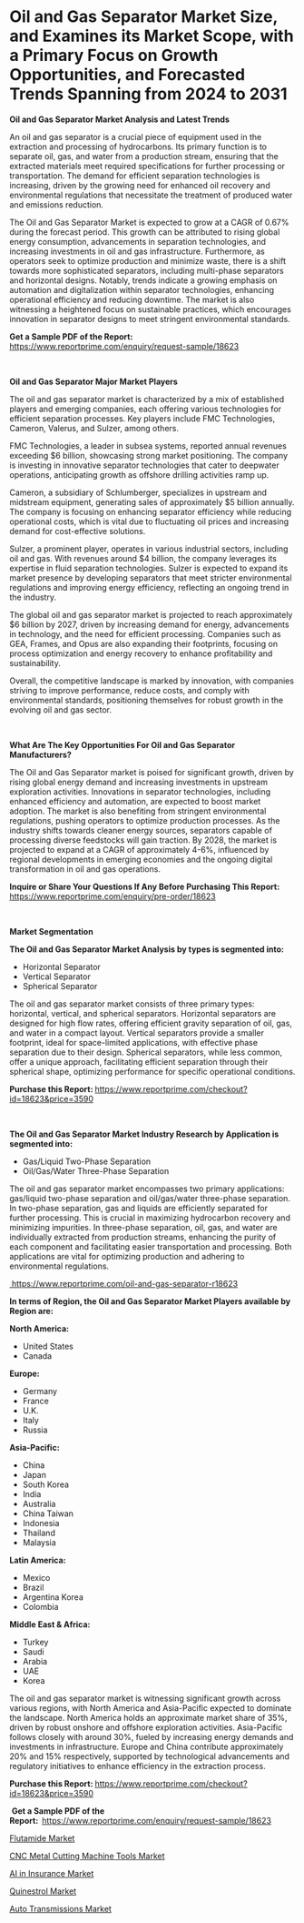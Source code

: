 <p><h1>Oil and Gas Separator Market Size, and Examines its Market Scope, with a Primary Focus on Growth Opportunities, and Forecasted Trends Spanning from 2024 to 2031</h1></p><p><strong>Oil and Gas Separator Market Analysis and Latest Trends</strong></p>
<p><p>An oil and gas separator is a crucial piece of equipment used in the extraction and processing of hydrocarbons. Its primary function is to separate oil, gas, and water from a production stream, ensuring that the extracted materials meet required specifications for further processing or transportation. The demand for efficient separation technologies is increasing, driven by the growing need for enhanced oil recovery and environmental regulations that necessitate the treatment of produced water and emissions reduction.</p><p>The Oil and Gas Separator Market is expected to grow at a CAGR of 0.67% during the forecast period. This growth can be attributed to rising global energy consumption, advancements in separation technologies, and increasing investments in oil and gas infrastructure. Furthermore, as operators seek to optimize production and minimize waste, there is a shift towards more sophisticated separators, including multi-phase separators and horizontal designs. Notably, trends indicate a growing emphasis on automation and digitalization within separator technologies, enhancing operational efficiency and reducing downtime. The market is also witnessing a heightened focus on sustainable practices, which encourages innovation in separator designs to meet stringent environmental standards.</p></p>
<p><strong>Get a Sample PDF of the Report:&nbsp;</strong> <a href="https://www.reportprime.com/enquiry/request-sample/18623?utm_campaign=32&utm_medium=2&utm_source=Github&utm_content=ia&utm_term=21112024&utm_id=oil-and-gas-separator">https://www.reportprime.com/enquiry/request-sample/18623</a></p>
<p>&nbsp;</p>
<p><strong>Oil and Gas Separator Major Market Players</strong></p>
<p><p>The oil and gas separator market is characterized by a mix of established players and emerging companies, each offering various technologies for efficient separation processes. Key players include FMC Technologies, Cameron, Valerus, and Sulzer, among others.</p><p>FMC Technologies, a leader in subsea systems, reported annual revenues exceeding $6 billion, showcasing strong market positioning. The company is investing in innovative separator technologies that cater to deepwater operations, anticipating growth as offshore drilling activities ramp up.</p><p>Cameron, a subsidiary of Schlumberger, specializes in upstream and midstream equipment, generating sales of approximately $5 billion annually. The company is focusing on enhancing separator efficiency while reducing operational costs, which is vital due to fluctuating oil prices and increasing demand for cost-effective solutions.</p><p>Sulzer, a prominent player, operates in various industrial sectors, including oil and gas. With revenues around $4 billion, the company leverages its expertise in fluid separation technologies. Sulzer is expected to expand its market presence by developing separators that meet stricter environmental regulations and improving energy efficiency, reflecting an ongoing trend in the industry.</p><p>The global oil and gas separator market is projected to reach approximately $6 billion by 2027, driven by increasing demand for energy, advancements in technology, and the need for efficient processing. Companies such as GEA, Frames, and Opus are also expanding their footprints, focusing on process optimization and energy recovery to enhance profitability and sustainability. </p><p>Overall, the competitive landscape is marked by innovation, with companies striving to improve performance, reduce costs, and comply with environmental standards, positioning themselves for robust growth in the evolving oil and gas sector.</p></p>
<p>&nbsp;</p>
<p><strong>What Are The Key Opportunities For Oil and Gas Separator Manufacturers?</strong></p>
<p><p>The Oil and Gas Separator market is poised for significant growth, driven by rising global energy demand and increasing investments in upstream exploration activities. Innovations in separator technologies, including enhanced efficiency and automation, are expected to boost market adoption. The market is also benefiting from stringent environmental regulations, pushing operators to optimize production processes. As the industry shifts towards cleaner energy sources, separators capable of processing diverse feedstocks will gain traction. By 2028, the market is projected to expand at a CAGR of approximately 4-6%, influenced by regional developments in emerging economies and the ongoing digital transformation in oil and gas operations.</p></p>
<p><strong>Inquire or Share Your Questions If Any Before Purchasing This Report:</strong> <a href="https://www.reportprime.com/enquiry/pre-order/18623?utm_campaign=32&utm_medium=2&utm_source=Github&utm_content=ia&utm_term=21112024&utm_id=oil-and-gas-separator">https://www.reportprime.com/enquiry/pre-order/18623</a></p>
<p>&nbsp;</p>
<p><strong>Market Segmentation</strong></p>
<p><strong>The Oil and Gas Separator Market Analysis by types is segmented into:</strong></p>
<p><ul><li>Horizontal Separator</li><li>Vertical Separator</li><li>Spherical Separator</li></ul></p>
<p><p>The oil and gas separator market consists of three primary types: horizontal, vertical, and spherical separators. Horizontal separators are designed for high flow rates, offering efficient gravity separation of oil, gas, and water in a compact layout. Vertical separators provide a smaller footprint, ideal for space-limited applications, with effective phase separation due to their design. Spherical separators, while less common, offer a unique approach, facilitating efficient separation through their spherical shape, optimizing performance for specific operational conditions.</p></p>
<p><strong>Purchase this Report:&nbsp;</strong><a href="https://www.reportprime.com/checkout?id=18623&price=3590&utm_campaign=32&utm_medium=2&utm_source=Github&utm_content=ia&utm_term=21112024&utm_id=oil-and-gas-separator">https://www.reportprime.com/checkout?id=18623&price=3590</a></p>
<p>&nbsp;</p>
<p><strong>The Oil and Gas Separator Market Industry Research by Application is segmented into:</strong></p>
<p><ul><li>Gas/Liquid Two-Phase Separation</li><li>Oil/Gas/Water Three-Phase Separation</li></ul></p>
<p><p>The oil and gas separator market encompasses two primary applications: gas/liquid two-phase separation and oil/gas/water three-phase separation. In two-phase separation, gas and liquids are efficiently separated for further processing. This is crucial in maximizing hydrocarbon recovery and minimizing impurities. In three-phase separation, oil, gas, and water are individually extracted from production streams, enhancing the purity of each component and facilitating easier transportation and processing. Both applications are vital for optimizing production and adhering to environmental regulations.</p></p>
<p><a href="https://www.reportprime.com/oil-and-gas-separator-r18623?utm_campaign=32&utm_medium=2&utm_source=Github&utm_content=ia&utm_term=21112024&utm_id=oil-and-gas-separator">&nbsp;https://www.reportprime.com/oil-and-gas-separator-r18623</a></p>
<p><strong>In terms of Region, the Oil and Gas Separator Market Players available by Region are:</strong></p>
<p>
    <p> <strong> North America: </strong>
        <ul>
            <li>United States</li>
            <li>Canada</li>
        </ul>
        </p> 
    <p> <strong> Europe: </strong>
        <ul>
            <li>Germany</li>
            <li>France</li>
            <li>U.K.</li>
            <li>Italy</li>
            <li>Russia</li>
        </ul>
        </p> 
    <p> <strong> Asia-Pacific: </strong>
        <ul>
            <li>China</li>
            <li>Japan</li>
            <li>South Korea</li>
            <li>India</li>
            <li>Australia</li>
            <li>China Taiwan</li>
            <li>Indonesia</li>
            <li>Thailand</li>
            <li>Malaysia</li>
        </ul>
        </p> 
    <p> <strong> Latin America: </strong>
        <ul>
            <li>Mexico</li>
            <li>Brazil</li>
            <li>Argentina Korea</li>
            <li>Colombia</li>
        </ul>
        </p> 
    <p> <strong> Middle East & Africa: </strong>
        <ul>
            <li>Turkey</li>
            <li>Saudi</li>
            <li>Arabia</li>
            <li>UAE</li>
            <li>Korea</li>
        </ul>
    </p>
    </p>
<p><p>The oil and gas separator market is witnessing significant growth across various regions, with North America and Asia-Pacific expected to dominate the landscape. North America holds an approximate market share of 35%, driven by robust onshore and offshore exploration activities. Asia-Pacific follows closely with around 30%, fueled by increasing energy demands and investments in infrastructure. Europe and China contribute approximately 20% and 15% respectively, supported by technological advancements and regulatory initiatives to enhance efficiency in the extraction process.</p></p>
<p><strong>Purchase this Report: </strong><a href="https://www.reportprime.com/checkout?id=18623&price=3590&utm_campaign=32&utm_medium=2&utm_source=Github&utm_content=ia&utm_term=21112024&utm_id=oil-and-gas-separator">https://www.reportprime.com/checkout?id=18623&price=3590</a></p>
<p>&nbsp;<strong>Get a Sample PDF of the Report:&nbsp;&nbsp;</strong><a href="https://www.reportprime.com/enquiry/request-sample/18623?utm_campaign=32&utm_medium=2&utm_source=Github&utm_content=ia&utm_term=21112024&utm_id=oil-and-gas-separator">https://www.reportprime.com/enquiry/request-sample/18623</a></p>
<p><strong></strong></p>
<p><p><a href="https://issuu.com/reportprime-2/docs/flutamide-market-size-2030.pptx_812db66051d0e9?utm_campaign=32&utm_medium=2&utm_source=Github&utm_content=ia&utm_term=21112024&utm_id=oil-and-gas-separator">Flutamide Market</a></p><p><a href="https://github.com/ashepherd82/Market-Research-Report-List-6/blob/main/cnc-metal-cutting-machine-tools-market.md?utm_campaign=32&utm_medium=2&utm_source=Github&utm_content=ia&utm_term=21112024&utm_id=oil-and-gas-separator">CNC Metal Cutting Machine Tools Market</a></p><p><a href="https://www.linkedin.com/pulse/how-ai-insurance-market-expanding-forecasted-42-cagr-influencers-l3bpf?utm_campaign=32&utm_medium=2&utm_source=Github&utm_content=ia&utm_term=21112024&utm_id=oil-and-gas-separator">AI in Insurance Market</a></p><p><a href="https://issuu.com/reportprime-2/docs/quinestrol-market-size-2030.pptx_37535ceeabdcfd?utm_campaign=32&utm_medium=2&utm_source=Github&utm_content=ia&utm_term=21112024&utm_id=oil-and-gas-separator">Quinestrol Market</a></p><p><a href="https://github.com/irfadac/Market-Research-Report-List-5/blob/main/auto-transmissions-market.md?utm_campaign=32&utm_medium=2&utm_source=Github&utm_content=ia&utm_term=21112024&utm_id=oil-and-gas-separator">Auto Transmissions Market</a></p></p>